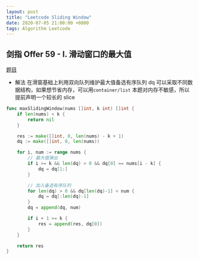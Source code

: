 ```yaml
---
layout: post
title: "Leetcode Sliding Window"
date: 2020-07-05 21:00:00 +0800
tags: Algorithm Leetcode
---
```


## 剑指 Offer 59 - I. 滑动窗口的最大值

[题目](https://leetcode-cn.com/problems/hua-dong-chuang-kou-de-zui-da-zhi-lcof/)

- 解法
  在滑窗基础上利用双向队列维护最大值备选有序队列
  dq 可以采取不同数据结构，如果想节省内存，可以用`container/list`
  本题对内存不敏感，所以提前声明一个较长的 slice

```Go
func maxSlidingWindow(nums []int, k int) []int {
    if len(nums) < k {
        return nil
    }

    res := make([]int, 0, len(nums) - k + 1)
    dq := make([]int, 0, len(nums))

    for i, num := range nums {
        // 最大值弹出
        if i >= k && len(dq) > 0 && dq[0] == nums[i - k] {
            dq = dq[1:]
        }

        // 加入备选有序队列
        for len(dq) > 0 && dq[len(dq)-1] < num {
            dq = dq[:len(dq)-1]
        }
        dq = append(dq, num)

        if i + 1 >= k {
            res = append(res, dq[0])
        }
    }

    return res
}
```
